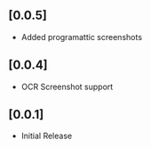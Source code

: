## [0.0.5]

* Added programattic screenshots

## [0.0.4]

* OCR Screenshot support


## [0.0.1]

* Initial Release
